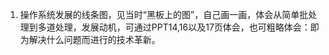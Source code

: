 1. 操作系统发展的线条图，见当时“黑板上的图”，自己画一画，体会从简单批处理到多道处理，发展动机，可通过PPT14,16以及17页体会，也可粗略体会：即为解决什么问题而进行的技术革新。
    

